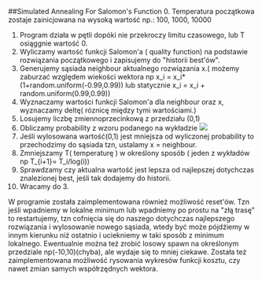 ##Simulated Annealing For Salomon's Function
0. Temperatura początkowa zostaje zainicjowana na wysoką wartość np.: 100, 1000, 10000
1. Program działa w pętli dopóki nie przekroczy limitu czasowego, lub T osiąggnie wartość 0.
2. Wyliczamy wartość funkcji Salomon'a ( quality function) na podstawie rozwiązania początkowego i zapisujemy do "historii best'ów".
3. Generujemy sąsiada neighbour aktualnego rozwiązania x.( możemy zaburzać względem wiekości wektora np x_i = x_i*(1+random.uniform(-0.99,0.99)) 
lub statycznie x_i = x_i + random.uniform(0.99,0.99))
4. Wyznaczamy wartości funkcji Salomon'a dla neighbour oraz x, wyznaczamy deltę( róznicę między tymi wartościami.)
5. Losujemy liczbę zmiennoprzecinkową z przedziału (0,1)
6. Obliczamy probability z wzoru podanego na wykładzie <img src="https://latex.codecogs.com/svg.latex? p=e^{\frac{delta}{T}}"/>
7. Jeśli wylosowana wartość(0,1) jest mniejsza od wyliczonej probability to przechodzimy do sąsiada tzn, ustalamy x = neighbour.
8. Zmniejszamy T( temperaturę ) w określony sposób ( jeden z wykładów np T_{i+1}= T_i/log(i))
9. Sprawdzamy czy aktualna wartość jest lepsza od najlepszej dotychczas znalezionej best, jeśli tak dodajemy do historii.
10. Wracamy do 3.


W programie została zaimplementowana również możliwość reset'ów. Tzn jeśli wpadniemy w lokalne minimum lub wpadniemy po prostu na "złą trasę"
to restartujemy, tzn cofnięcia się do naszego dotychczas najlepszego rozwiązania i wylosowanie nowego sąsiada, wtedy być może pójdźiemy w innym kierunku
niż ostatnio i uciekniemy w taki sposób z minimum lokalnego.
Ewentualnie można też zrobić losowy spawn na określonym przedziale np(-10,10)(chyba), ale wydaje się to mniej ciekawe.
Została też zaimplementowana możliwość rysowania wykresów funkcji kosztu, czy nawet zmian samych współrzędnych wektora.